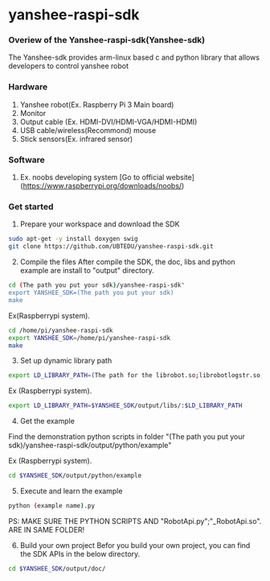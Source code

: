 # yanshee-raspi-sdk


### Overiew of the Yanshee-raspi-sdk(Yanshee-sdk)

The Yanshee-sdk provides arm-linux based c and python library that allows developers to control yanshee robot


### Hardware
 
1. Yanshee robot(Ex. Raspberry Pi 3 Main board)
2. Monitor
3. Output cable (Ex. HDMI-DVI/HDMI-VGA/HDMI-HDMI)
4. USB cable/wireless(Recommond)  mouse
5. Stick sensors(Ex. infrared sensor) 


### Software

1. Ex. noobs developing system
[Go to official website] (https://www.raspberrypi.org/downloads/noobs/) 


### Get started


1. Prepare your workspace and download the SDK

```bash
sudo apt-get -y install doxygen swig
git clone https://github.com/UBTEDU/yanshee-raspi-sdk.git
```


2. Compile the files
After compile the SDK, the doc, libs and python example are install to "output" directory.

```bash
cd (The path you put your sdk)/yanshee-raspi-sdk"
export YANSHEE_SDK=(The path you put your sdk)
make
```

Ex(Raspberrypi system).<br> 

```bash
cd /home/pi/yanshee-raspi-sdk
export YANSHEE_SDK=/home/pi/yanshee-raspi-sdk
make
```


3. Set up dynamic library path 

```bash
export LD_LIBRARY_PATH=(The path for the librobot.so;librobotlogstr.so;librobotutils.so;libjson.so):$LD_LIBRARY_PATH"
```

Ex (Raspberrypi system). 

```bash
export LD_LIBRARY_PATH=$YANSHEE_SDK/output/libs/:$LD_LIBRARY_PATH
```


4. Get the example 

Find the demonstration python scripts in folder "(The path you put your sdk)/yanshee-raspi-sdk/output/python/example"


Ex (Raspberrypi system). 

```bash
cd $YANSHEE_SDK/output/python/example
```


5. Execute and learn the example 

```bash
python (example name).py
```

PS: MAKE SURE THE PYTHON SCRIPTS AND "RobotApi.py";"_RobotApi.so". 
ARE IN SAME FOLDER! 


6. Build your own project
Befor you build your own project, you can find the SDK APIs in the below directory.

```bash
cd $YANSHEE_SDK/output/doc/
```
